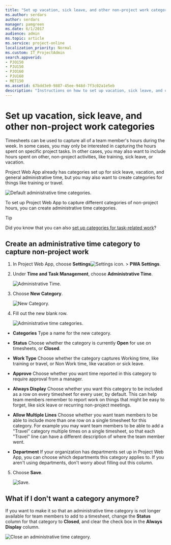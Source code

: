 ```yaml
---
title: "Set up vacation, sick leave, and other non-project work categories"
ms.author: serdars
author: serdars
manager: pamgreen
ms.date: 6/1/2017
audience: admin
ms.topic: article
ms.service: project-online
localization_priority: Normal
ms.custom: IT_ProjectAdmin
search.appverid:
- PJO150
- PJU150
- PJO160
- PJU160
- MET150
ms.assetid: 67bdd3e9-9887-45ee-948d-7f3c02a1e5eb
description: "Instructions on how to set up vacation, sick leave, and other non-project work categories using Project Web App."
---
```


# Set up vacation, sick leave, and other non-project work categories

  
Timesheets can be used to capture all of a team member's hours during the week. In some cases, you may only be interested in capturing the hours spent on specific project tasks. In other cases, you may also want to include hours spent on other, non-project activities, like training, sick leave, or vacation.
  
Project Web App already has categories set up for sick leave, vacation, and general administrative time, but you may also want to create categories for things like training or travel.
  
![Default administrative time categories.](media/78185956-cf54-4d59-8a8c-151a3528e7bd.png)
  
To set up Project Web App to capture different categories of non-project hours, you can create administrative time categories. 
  
> [!TIP]
> Did you know that you can also [set up categories for task-related work](set-up-categories-for-timesheet-rows.md)? 
  
## Create an administrative time category to capture non-project work
<a name="__top"> </a>

1. In Project Web App, choose **Settings**![Settings icon.](media/22ecb306-849a-4d04-8885-fe49ec9df8ce.png) \> **PWA Settings**.
    
2. Under **Time and Task Management**, choose **Administrative Time**.
    
    ![Administrative Time.](media/4896ba27-b3e7-46d4-8ce6-f473bdefbb35.png)
  
3. Choose **New Category**.
    
    ![New Category.](media/0622104d-d8a5-4b21-8b89-85555df6f562.png)
  
4. Fill out the new blank row.
    
    ![Administrative time categories.](media/1e832472-4865-4ddb-be29-5befe21699b6.png)
  
  - **Categories** Type a name for the new category. 
    
  - **Status** Choose whether the category is currently **Open** for use on timesheets, or **Closed**.
    
  - **Work Type** Choose whether the category captures Working time, like training or travel, or Non Work time, like vacation or sick leave. 
    
  - **Approve** Choose whether you want time reported in this category to require approval from a manager. 
    
  - **Always Display** Choose whether you want this category to be included as a row on every timesheet for every user, by default. This can help team members remember to report work on things that might be easy to forget, like sick leave or recurring non-project meetings. 
    
  - **Allow Multiple Lines** Choose whether you want team members to be able to include more than one row on a single timesheet for this category. For example you may want team members to be able to add a "Travel" category multiple times on a single timesheet, so that each "Travel" line can have a different description of where the team member went. 
    
  - **Department** If your organization has departments set up in Project Web App, you can choose which departments this category applies to. If you aren't using departments, don't worry about filling out this column. 
    
5. Choose **Save**.
    
    ![Save.](media/83ba3601-24f5-4d9e-87d9-9279cdf10c93.png)
  
## What if I don't want a category anymore?
<a name="__top"> </a>

If you want to make it so that an administrative time category is not longer available for team members to add to a timesheet, change the **Status** column for that category to **Closed**, and clear the check box in the **Always Display** column. 
  
![Close an administrative time category.](media/3a5b44cd-b46f-46d6-9c39-0078d229069e.png)
  

